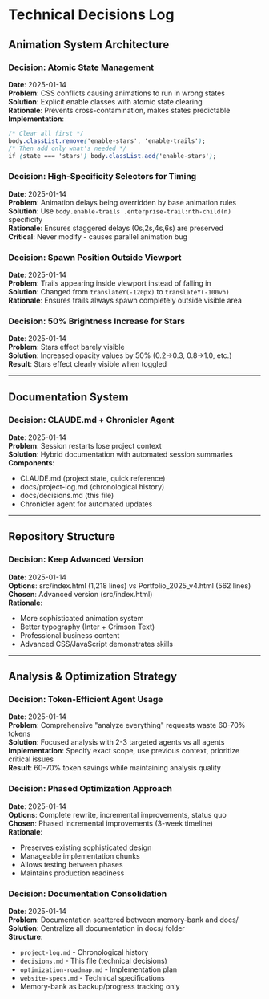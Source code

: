 # Technical Decisions Log

## Animation System Architecture

### Decision: Atomic State Management
**Date**: 2025-01-14  
**Problem**: CSS conflicts causing animations to run in wrong states  
**Solution**: Explicit enable classes with atomic state clearing  
**Rationale**: Prevents cross-contamination, makes states predictable  
**Implementation**: 
```css
/* Clear all first */
body.classList.remove('enable-stars', 'enable-trails');
/* Then add only what's needed */
if (state === 'stars') body.classList.add('enable-stars');
```

### Decision: High-Specificity Selectors for Timing
**Date**: 2025-01-14  
**Problem**: Animation delays being overridden by base animation rules  
**Solution**: Use `body.enable-trails .enterprise-trail:nth-child(n)` specificity  
**Rationale**: Ensures staggered delays (0s,2s,4s,6s) are preserved  
**Critical**: Never modify - causes parallel animation bug  

### Decision: Spawn Position Outside Viewport
**Date**: 2025-01-14  
**Problem**: Trails appearing inside viewport instead of falling in  
**Solution**: Changed from `translateY(-120px)` to `translateY(-100vh)`  
**Rationale**: Ensures trails always spawn completely outside visible area  

### Decision: 50% Brightness Increase for Stars
**Date**: 2025-01-14  
**Problem**: Stars effect barely visible  
**Solution**: Increased opacity values by 50% (0.2→0.3, 0.8→1.0, etc.)  
**Result**: Stars effect clearly visible when toggled  

---

## Documentation System

### Decision: CLAUDE.md + Chronicler Agent
**Date**: 2025-01-14  
**Problem**: Session restarts lose project context  
**Solution**: Hybrid documentation with automated session summaries  
**Components**: 
- CLAUDE.md (project state, quick reference)
- docs/project-log.md (chronological history)
- docs/decisions.md (this file)
- Chronicler agent for automated updates

---

## Repository Structure

### Decision: Keep Advanced Version
**Date**: 2025-01-14  
**Options**: src/index.html (1,218 lines) vs Portfolio_2025_v4.html (562 lines)  
**Chosen**: Advanced version (src/index.html)  
**Rationale**: 
- More sophisticated animation system
- Better typography (Inter + Crimson Text)
- Professional business content
- Advanced CSS/JavaScript demonstrates skills

---

## Analysis & Optimization Strategy

### Decision: Token-Efficient Agent Usage
**Date**: 2025-01-14  
**Problem**: Comprehensive "analyze everything" requests waste 60-70% tokens  
**Solution**: Focused analysis with 2-3 targeted agents vs all agents  
**Implementation**: Specify exact scope, use previous context, prioritize critical issues  
**Result**: 60-70% token savings while maintaining analysis quality  

### Decision: Phased Optimization Approach
**Date**: 2025-01-14  
**Options**: Complete rewrite, incremental improvements, status quo  
**Chosen**: Phased incremental improvements (3-week timeline)  
**Rationale**: 
- Preserves existing sophisticated design
- Manageable implementation chunks
- Allows testing between phases
- Maintains production readiness

### Decision: Documentation Consolidation
**Date**: 2025-01-14  
**Problem**: Documentation scattered between memory-bank and docs/  
**Solution**: Centralize all documentation in docs/ folder  
**Structure**: 
- `project-log.md` - Chronological history
- `decisions.md` - This file (technical decisions)
- `optimization-roadmap.md` - Implementation plan
- `website-specs.md` - Technical specifications
- Memory-bank as backup/progress tracking only